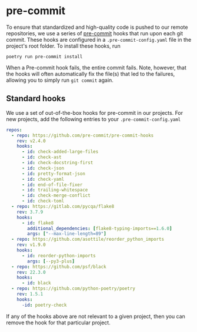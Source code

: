 # pre-commit

To ensure that standardized and high-quality code is pushed to our remote repositories, we use a series of [pre-commit](https://pre-commit.com/) hooks that run upon each git commit. These hooks are configured in a `.pre-commit-config.yaml` file in the project's root folder. To install these hooks, run

```shell
poetry run pre-commit install
```

When a Pre-commit hook fails, the entire commit fails. Note, however, that the hooks will often automatically fix the file(s) that led to the failures, allowing you to simply run `git commit` again.


## Standard hooks
We use a set of out-of-the-box hooks for pre-commit in our projects. For new projects, add the following entries to your `.pre-commit-config.yaml` 

```yaml
repos:
  - repo: https://github.com/pre-commit/pre-commit-hooks
    rev: v2.4.0
    hooks:
      - id: check-added-large-files
      - id: check-ast
      - id: check-docstring-first
      - id: check-json
      - id: pretty-format-json
      - id: check-yaml
      - id: end-of-file-fixer
      - id: trailing-whitespace
      - id: check-merge-conflict
      - id: check-toml
  - repo: https://gitlab.com/pycqa/flake8
    rev: 3.7.9
    hooks:
      - id: flake8
        additional_dependencies: [flake8-typing-imports==1.6.0]
        args: ["--max-line-length=89"]
  - repo: https://github.com/asottile/reorder_python_imports
    rev: v1.9.0
    hooks:
      - id: reorder-python-imports
        args: [--py3-plus]
  - repo: https://github.com/psf/black
    rev: 22.3.0
    hooks:
      - id: black
  - repo: https://github.com/python-poetry/poetry
    rev: 1.5.1
    hooks:
      -id: poetry-check
```

If any of the hooks above are not relevant to a given project, then you can remove the hook for that particular project.
